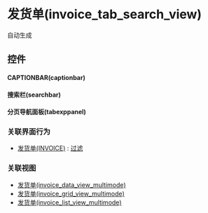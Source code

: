 # 发货单(invoice_tab_search_view)  <!-- {docsify-ignore-all} -->


自动生成



## 控件
#### CAPTIONBAR(captionbar)
#### 搜索栏(searchbar)
#### 分页导航面板(tabexppanel)


### 关联界面行为
  * [发货单(INVOICE)](module/crm/invoice) : [过滤](module/crm/invoice#界面行为)

### 关联视图
  * [发货单(invoice_data_view_multimode)](app/view/invoice_data_view_multimode)
  * [发货单(invoice_grid_view_multimode)](app/view/invoice_grid_view_multimode)
  * [发货单(invoice_list_view_multimode)](app/view/invoice_list_view_multimode)

<script>
 const { createApp } = Vue
  createApp({
    data() {
      return {

      }
    }
  }).use(ElementPlus).mount('#app')
</script>